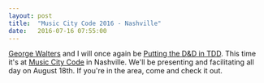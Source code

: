 ```yaml
---
layout: post
title:  "Music City Code 2016 - Nashville"
date:   2016-07-16 07:55:00
---
```


[George Walters](https://twitter.com/walterg2) and I will once again be
[Putting the D&D in TDD](https://github.com/PuttingTheDnDInTDD/EverCraft-Kata). This time it's at
[Music City Code](http://www.musiccitycode.com/) in Nashville. We'll be presenting and facilitating all day on August
18th. If you're in the area, come and check it out.
